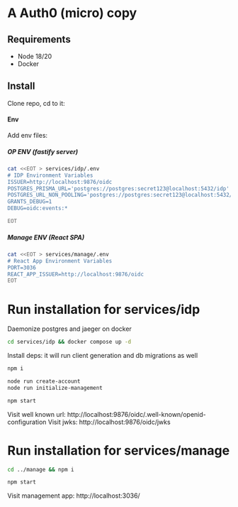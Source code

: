# A Auth0 (micro) copy

## Requirements

- Node 18/20
- Docker

## Install

Clone repo, cd to it:

#### Env

Add env files:

##### OP ENV (fastify server)
```sh
cat <<EOT > services/idp/.env
# IDP Environment Variables
ISSUER=http://localhost:9876/oidc
POSTGRES_PRISMA_URL='postgres://postgres:secret123@localhost:5432/idp'
POSTGRES_URL_NON_POOLING='postgres://postgres:secret123@localhost:5432/idp'
GRANTS_DEBUG=1
DEBUG=oidc:events:*

EOT
```


##### Manage ENV (React SPA)
```sh
cat <<EOT > services/manage/.env
# React App Environment Variables
PORT=3036
REACT_APP_ISSUER=http://localhost:9876/oidc
EOT
```


# Run installation for services/idp

Daemonize postgres and jaeger on docker

```sh
cd services/idp && docker compose up -d
```

Install deps: it will run client generation and db migrations as well

```sh
npm i
```

```sh
node run create-account
node run initialize-management
```

```sh
npm start
```

Visit well known url: http://localhost:9876/oidc/.well-known/openid-configuration
Visit jwks: http://localhost:9876/oidc/jwks

# Run installation for services/manage
```sh
cd ../manage && npm i
```

```sh
npm start
```

Visit management app: http://localhost:3036/